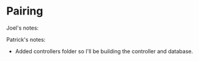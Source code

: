 # Pairing


Joel's notes: 



Patrick's notes:
- Added controllers folder so I'll be building the controller and database.
